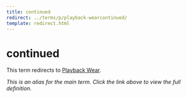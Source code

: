 ```yaml
---
title: continued
redirect: ../terms/p/playback-wearcontinued/
template: redirect.html
---
```


# continued

This term redirects to [Playback Wear](../terms/p/playback-wearcontinued/).

*This is an alias for the main term. Click the link above to view the full definition.*
